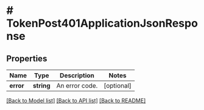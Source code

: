 # # TokenPost401ApplicationJsonResponse

## Properties

Name | Type | Description | Notes
------------ | ------------- | ------------- | -------------
**error** | **string** | An error code. | [optional]

[[Back to Model list]](../../README.md#models) [[Back to API list]](../../README.md#endpoints) [[Back to README]](../../README.md)

